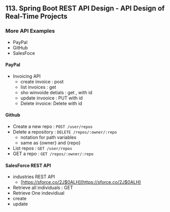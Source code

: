 ## 113. Spring Boot REST API Design - API Design of Real-Time Projects

### More API Examples 
* PayPal
* GitHub
* SalesFoce

#### PayPal
* Invoicing API 
  * create invoice : post
  * list invoices : get
  * sho winvoide detials : get , with id 
  * update invooice : PUT with id 
  * Delete invoice: Delete with id

#### Github 
* Create a new repo : `POST /user/repos`
* Delete a repository : `DELETE /repos/:owner/:repo`
  * notation for path variables 
  * same as {owner} and {repo}
* List repos : `GET /user/repos`
* GET a repo : `GET /repos/:owner/:repo`

#### SalesForce REST API
* industries REST API
  * [https://sforce.co/2J$0ALH](https://sforce.co/2J$0ALH)
* Retrieve all individuals : GET 
* Retrieve One indevidiual
* create 
* update